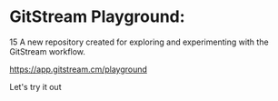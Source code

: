 # GitStream Playground:
15
A new repository created for exploring and experimenting with the GitStream workflow.

https://app.gitstream.cm/playground

Let's try it out

